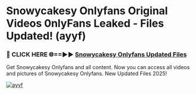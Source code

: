 # Snowycakesy Onlyfans Original Videos 0nlyFans Leaked - Files Updated! (ayyf)

<h3>🔴 CLICK HERE 🌐==►► <a href="https://tinyurl.com/ehrbuxhb" rel="nofollow">Snowycakesy Onlyfans Updated Files</a></h3>

Get Snowycakesy Onlyfans and all content. Now you can access all videos and pictures of Snowycakesy Onlyfans. New Updated Files 2025!

[![ayyf](https://i.imgur.com/lVYEuWS.gif)](https://tinyurl.com/ehrbuxhb)
